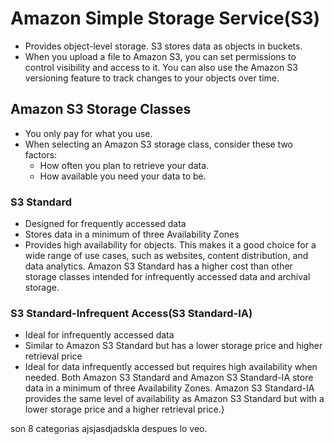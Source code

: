 # Amazon Simple Storage Service(S3)
- Provides object-level storage. S3 stores data as objects in buckets.
- When you upload a file to Amazon S3, you can set permissions to control visibility and access to it. You can also use the Amazon S3 versioning feature to track changes to your objects over time.

## Amazon S3 Storage Classes
- You only pay for what you use.
- When selecting an Amazon S3 storage class, consider these two factors:
	- How often you plan to retrieve your data.
	- How available you need your data to be.

### S3 Standard
- Designed for frequently accessed data
- Stores data in a minimum of three Availability Zones
- Provides high availability for objects. This makes it a good choice for a wide range of use cases, such as websites, content distribution, and data analytics. Amazon S3 Standard has a higher cost than other storage classes intended for infrequently accessed data and archival storage.

### S3 Standard-Infrequent Access(S3 Standard-IA)
- Ideal for infrequently accessed data
- Similar to Amazon S3 Standard but has a lower storage price and higher retrieval price
- Ideal for data infrequently accessed but requires high availability when needed. Both Amazon S3 Standard and Amazon S3 Standard-IA store data in a minimum of three Availability Zones. Amazon S3 Standard-IA provides the same level of availability as Amazon S3 Standard but with a lower storage price and a higher retrieval price.}

son 8 categorias ajsjasdjadskla despues lo veo.
